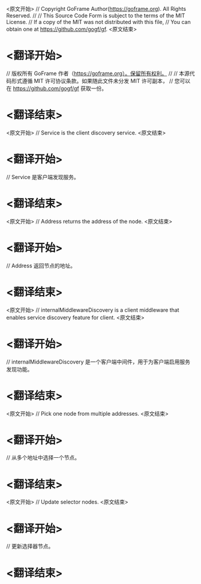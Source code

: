 
<原文开始>
// Copyright GoFrame Author(https://goframe.org). All Rights Reserved.
//
// This Source Code Form is subject to the terms of the MIT License.
// If a copy of the MIT was not distributed with this file,
// You can obtain one at https://github.com/gogf/gf.
<原文结束>

# <翻译开始>
// 版权所有 GoFrame 作者（https://goframe.org）。保留所有权利。
//
// 本源代码形式遵循 MIT 许可协议条款。如果随此文件未分发 MIT 许可副本，
// 您可以在 https://github.com/gogf/gf 获取一份。
# <翻译结束>


<原文开始>
// Service is the client discovery service.
<原文结束>

# <翻译开始>
// Service 是客户端发现服务。
# <翻译结束>


<原文开始>
// Address returns the address of the node.
<原文结束>

# <翻译开始>
// Address 返回节点的地址。
# <翻译结束>


<原文开始>
// internalMiddlewareDiscovery is a client middleware that enables service discovery feature for client.
<原文结束>

# <翻译开始>
// internalMiddlewareDiscovery 是一个客户端中间件，用于为客户端启用服务发现功能。
# <翻译结束>







<原文开始>
// Pick one node from multiple addresses.
<原文结束>

# <翻译开始>
// 从多个地址中选择一个节点。
# <翻译结束>


<原文开始>
// Update selector nodes.
<原文结束>

# <翻译开始>
// 更新选择器节点。
# <翻译结束>

